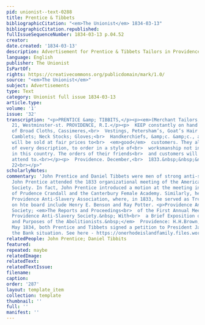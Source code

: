 ```yaml
---
pid: unionist--text-0288
title: Prentice & Tibbets
bibliographicCitation: "<em>The Unionist</em> 1834-03-13"
bibliographicCitation.republished: 
fullIssueSequenceNumber: 1834-03-13 p.04.52
creator: 
date.created: '1834-03-13'
description: Advertisement for Prentice & Tibbets Tailors in Providence
language: English
publisher: The Unionist
IsPartOf: 
rights: https://creativecommons.org/publicdomain/mark/1.0/
source: "<em>The Unionist</em>"
subject: Advertisements
type: Text
category: Unionist full issue 1834-03-13
article.type: 
volume: '1'
issue: '32'
transcription: "<p>PRENTICE &amp; TIBBITS,</p><p><em>(Merchant Tailors,)</em></p><p>No.
  21, Westminster-st. PROVIDENCE, R.I.</p><p>  KEEP constantly on hand a large assortment
  of Broad Cloths, Cassimeres,<br>  Vestings, Petersham’s, Goat’s Hair &amp; common
  Camblets; Neck Stocks; Gloves;<br>  Handkerchiefs, &amp;c. &amp;c., all of which
  will be sold at fair prices to<br>  <em>good</em>  customers. They also make clothes
  of every description, to order in a style of<br>  worksmanship not inferior to any
  in this country. The orders of their friends<br>  and customers will be punctually
  attend to.<br></p><p>  Providence. December,<br>  1833.&nbsp;&nbsp;&nbsp;&nbsp;&nbsp;&nbsp;&nbsp;&nbsp;&nbsp;&nbsp;&nbsp;
  22<br></p>"
scholarlyNotes: 
commentary: 'John Prentice and Daniel Tibbets were men of strong anti-slavery sentiments.
  John Prentice attended the 1833 organizational meeting of the American Anti-Slavery
  Society. In fact, John Prentice introduced a motion at the meeting in approbation
  of Prudence Crandall and the Canterbury Female Academy. Similarly, he was in the
  Providence Anti-Slavery Association, where, in 1833, he served as Treasurer. Others
  on hte board include Henry E. Benson and Ray Potter. <p>Providence Anti-Slavery
  Society; <em>The Reports and Proceedings<br>  of the First Annual Meeting of the
  Providence Anti-Slavery Society.&nbsp; With<br>  a Brief Exposition of the Principles
  and Purposes of the Abolitionists.&nbsp;</em>  Providence: H.H.Brown, 1833<br></p>In
  May 1834, both Prentice and Tibbets signed a petition to President Jackson protesting
  the Bank situation. See here - https://onerhodeislandfamily.files.wordpress.com/2021/06/10bf5-pages-from-1834-ri-petition-bank-of-the-us.pdf '
relatedPeople: John Prentice; Daniel Tibbits
featured: 
repeated: maybe
relatedImage: 
relatedText: 
relatedTextIssue: 
filename: 
caption: 
order: '287'
layout: template_item
collection: template
thumbnail: ''
full: ''
manifest: ''
---
```

